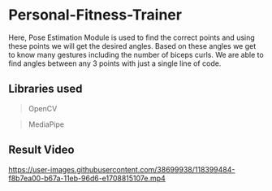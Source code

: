 # Personal-Fitness-Trainer

Here, Pose Estimation Module is used to find the correct points and using these points we will get the desired angles. Based on these angles we get to know many gestures including the number of biceps curls. We are able to find angles between any 3 points with just a single line of code.

## Libraries used

> OpenCV

> MediaPipe


## Result Video

https://user-images.githubusercontent.com/38699938/118399484-f8b7ea00-b67a-11eb-96d6-e1708815107e.mp4
